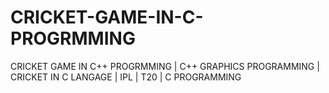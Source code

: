 # CRICKET-GAME-IN-C-PROGRMMING
CRICKET GAME IN C++ PROGRMMING | C++ GRAPHICS PROGRAMMING | CRICKET IN C LANGAGE | IPL | T20 | C PROGRAMMING
